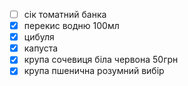 - [ ] сік томатний банка 
- [x] перекис водню 100мл
- [x] цибуля
- [x] капуста
- [x] крупа сочевиця біла червона 50грн
- [x] крупа пшенична розумний вибір